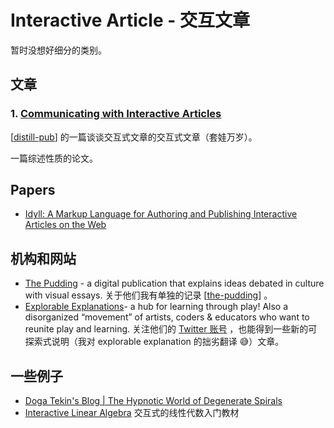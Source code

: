 Interactive Article - 交互文章
===

暂时没想好细分的类别。

## 文章

### 1. [Communicating with Interactive Articles](https://distill.pub/2020/communicating-with-interactive-articles/)

[[distill-pub]] 的一篇谈谈交互式文章的交互式文章（套娃万岁）。

一篇综述性质的论文。

## Papers

- [Idyll: A Markup Language for Authoring and Publishing Interactive Articles on the Web](http://dl.acm.org/citation.cfm?doid=3242587.3242600)

## 机构和网站

- [The Pudding](https://pudding.cool/) - a digital publication that explains ideas debated in culture with visual essays.  关于他们我有单独的记录 [[the-pudding]] 。
- [Explorable Explanations](https://explorabl.es/)- a hub for learning through play! Also a disorganized “movement” of artists, coders & educators who want to reunite play and learning. 关注他们的 [Twitter 账号](https://twitter.com/explorables) ，也能得到一些新的可探索式说明（我对 explorable explanation 的拙劣翻译 😅）文章。

[//begin]: # "Autogenerated link references for markdown compatibility"
[distill-pub]: distill-pub "Distill.pub"
[the-pudding]: ../products/the-pudding "The Pudding"
[//end]: # "Autogenerated link references"

## 一些例子

- [Doga Tekin's Blog | The Hypnotic World of Degenerate Spirals](https://www.dogatekin.com/blog/hypnotic-degenerate-spirals/)
- [Interactive Linear Algebra](http://textbooks.math.gatech.edu/ila/index-1.html) 交互式的线性代数入门教材 

